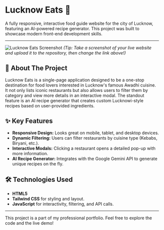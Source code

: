 # Lucknow Eats 🍲

A fully responsive, interactive food guide website for the city of Lucknow, featuring an AI-powered recipe generator. This project was built to showcase modern front-end development skills.

---

![Lucknow Eats Screenshot](https://placehold.co/800x400/f59e0b/FFFFFF?text=Add+A+Screenshot+Here)
*(Tip: Take a screenshot of your live website and upload it to the repository, then change the link above!)*

## 🌟 About The Project

Lucknow Eats is a single-page application designed to be a one-stop destination for food lovers interested in Lucknow's famous Awadhi cuisine. It not only lists iconic restaurants but also allows users to filter them by category and view more details in an interactive modal. The standout feature is an AI recipe generator that creates custom Lucknowi-style recipes based on user-provided ingredients.

## ✨ Key Features

* **Responsive Design:** Looks great on mobile, tablet, and desktop devices.
* **Dynamic Filtering:** Users can filter restaurants by cuisine type (Kebabs, Biryani, etc.).
* **Interactive Modals:** Clicking a restaurant opens a detailed pop-up with more information.
* **AI Recipe Generator:** Integrates with the Google Gemini API to generate unique recipes on the fly.

## 🛠️ Technologies Used

* **HTML5**
* **Tailwind CSS** for styling and layout.
* **JavaScript** for interactivity, filtering, and API calls.


---

This project is a part of my professional portfolio. Feel free to explore the code and the live demo!
